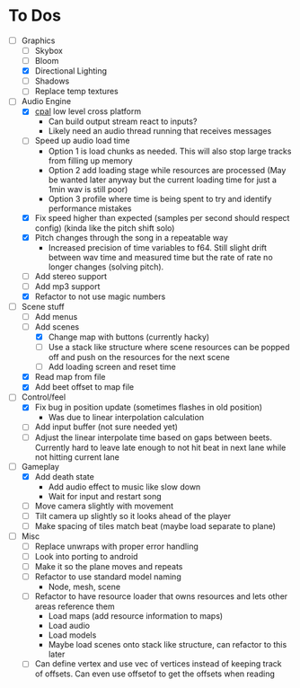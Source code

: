 # To Dos

- [ ] Graphics
  - [ ] Skybox
  - [ ] Bloom
  - [X] Directional Lighting
  - [ ] Shadows
  - [ ] Replace temp textures
- [ ] Audio Engine
  - [X] [cpal](https://github.com/RustAudio/cpal) low level cross platform
    - Can build output stream react to inputs?
    - Likely need an audio thread running that receives messages
  - [ ] Speed up audio load time
    - Option 1 is load chunks as needed. This will also stop large tracks from
      filling up memory
    - Option 2 add loading stage while resources are processed
      (May be wanted later anyway but the current loading time for just a 1min wav is still poor)
    - Option 3 profile where time is being spent to try and identify performance mistakes
  - [X] Fix speed higher than expected (samples per second should respect config) (kinda like the pitch shift solo)
  - [X] Pitch changes through the song in a repeatable way
    - Increased precision of time variables to f64. Still slight drift between
      wav time and measured time but the rate of rate no longer changes (solving pitch).
  - [ ] Add stereo support
  - [ ] Add mp3 support
  - [X] Refactor to not use magic numbers
- [ ] Scene stuff
  - [ ] Add menus
  - [ ] Add scenes
    - [X] Change map with buttons (currently hacky)
    - [ ] Use a stack like structure where scene resources can be popped off and
          push on the resources for the next scene
    - [ ] Add loading screen and reset time
  - [X] Read map from file
  - [X] Add beet offset to map file 
- [ ] Control/feel
  - [X] Fix bug in position update (sometimes flashes in old position)
    - Was due to linear interpolation calculation
  - [ ] Add input buffer (not sure needed yet)
  - [ ] Adjust the linear interpolate time based on gaps between beets. Currently
        hard to leave late enough to not hit beat in next lane while not hitting
        current lane
- [ ] Gameplay
  - [X] Add death state
    - Add audio effect to music like slow down
    - Wait for input and restart song
  - [ ] Move camera slightly with movement
  - [ ] Tilt camera up slightly so it looks ahead of the player
  - [ ] Make spacing of tiles match beat (maybe load separate to plane)
- [ ] Misc
  - [ ] Replace unwraps with proper error handling
  - [ ] Look into porting to android
  - [ ] Make it so the plane moves and repeats
  - [ ] Refactor to use standard model naming
    - Node, mesh, scene
  - [ ] Refactor to have resource loader that owns resources and lets other
        areas reference them
      - Load maps (add resource information to maps)
      - Load audio
      - Load models
      - Maybe load scenes onto stack like structure, can refactor to this later
  - [ ] Can define vertex and use vec of vertices instead of keeping track of offsets. Can even use offsetof to get the offsets when reading
